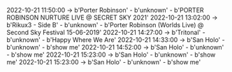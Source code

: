 2022-10-21 11:50:00 -> b'Porter Robinson' - b'unknown' - b'PORTER ROBINSON NURTURE LIVE @ SECRET SKY 2021'
2022-10-21 13:02:00 -> b'Rikux3 - Side B' - b'unknown' - b'Porter Robinson (Worlds Live) @ Second Sky Festival 15-06-2019'
2022-10-21 14:27:00 -> b'Tritonal' - b'unknown' - b'Happy Where We Are'
2022-10-21 14:33:00 -> b'San Holo' - b'unknown' - b'show me'
2022-10-21 14:52:00 -> b'San Holo' - b'unknown' - b'show me'
2022-10-21 15:23:00 -> b'San Holo' - b'unknown' - b'show me'
2022-10-21 15:23:00 -> b'San Holo' - b'unknown' - b'show me'
